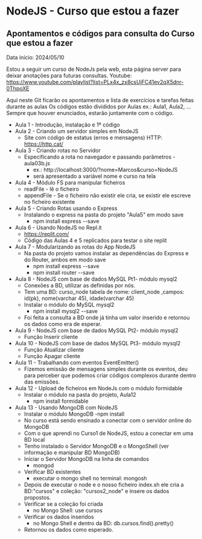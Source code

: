 # NodeJS - Curso que estou a fazer


## Apontamentos e códigos para consulta do Curso que estou a fazer
Data início: 2024/05/10

Estou a seguir um curso de NodeJs pela web, esta página server para deixar anotações para futuras consultas.
Youtube: https://www.youtube.com/playlist?list=PLx4x_zx8csUjFC41ev2qX5dnr-0ThpoXE

Aqui neste Git ficarão os apontamentos e lista de exercícios e tarefas feitas durante as aulas
Os códigos estão divididos por Aulas ex.: Aula1, Aula2, ...
Sempre que houver enunciados, estarão juntamente com o código.

- Aula 1 - Introdução, instalação e 1º código
- Aula 2 - Criando um servidor simples em NodeJS
    - Site com código de estatus (erros e mensagens) HTTP: https://http.cat/
- Aula 3 - Criando rotas no Servidor
    - Especificando a rota no navegador e passando parâmetros - aula03b.js
        - ex.: http://localhost:3000/?nome=Marcos&curso=NodeJS
        - será apresentado a variável nome e curso na tela
- Aula 4 - Módulo FS para manipular ficheiros
    - readFile - lê o ficheiro
    - appendFile - Se o ficheiro não existir ele cria, se existir ele escreve no ficheiro existente
- Aula 5 - Criando Rotas usando o Express
    - Instalando o express na pasta do projeto "Aula5" em modo save
        - npm install express --save
- Aula 6 - Usando NodeJS no Repl.it
    - https://replit.com/
    - Código das Aulas 4 e 5 replicados para testar o site replit
- Aula 7 - Modularizando as rotas do App NodeJS
    - Na pasta do projeto vamos instalar as dependências do Express e do Router, ambos em modo save
        - npm install express --save
        - npm install router --save
- Aula 8 - NodeJS com base de dados MySQL Pt1- módulo mysql2
    - Conexões a BD, utilizar as definidas por nós.
    - Tem uma BD: curso_node tabela de nome: client_node ,campos: id(pk), nome(varchar 45), idade(varchar 45)
    - Instalar o módulo do MySQL mysql2
        - npm install mysql2 --save
    - Foi feita a consulta a BD onde já tinha um valor inserido e retornou os dados como era de esperar.
- Aula 9 - NodeJS com base de dados MySQL Pt2- módulo mysql2
    - Função Inserir cliente
- Aula 10 - NodeJS com base de dados MySQL Pt3- módulo mysql2
    - Função Atualizar cliente
    - Função Apagar cliente
- Aula 11 - Trabalhando com eventos EventEmitter()
    - Fizemos emissão de mensagens simples durante os eventos, deu para perceber que podemos criar códigos complexos durante dentro das emissões.
- Aula 12 -  Upload de ficheiros em NodeJs com  o módulo formidable
    - Instalar o módulo na pasta do projeto, Aula12
        - npm install formidable
- Aula 13 - Usando MongoDB com NodeJS
    - Instalar o módulo MongoDB
        -npm install 
    - No curso está sendo ensinado a conectar com o servidor online do MongoDB
    - Com o que aprendi no Curso1 de NodeJS, estou a conectar em uma BD local
    - Tenho instalado o Servidor MongoDB e o MongoShell (ver informação e manipular BD MongoDB)
    - Iniciar o Servidor MongoDB na linha de comandos
        - mongod
    - Verificar BD existentes
        - executar o mongo shell no terminal: mongosh
    - Depois de executar o node e o nosso ficheiro index.sh ele cria a BD:"cursos" e coleção: "cursos2_node" e insere os dados propostos.
    - Verificar se a coleção foi criada
        - no Mongo Shell: use cursos
    - Verificar os dados inseridos
        - no Mongo Shell e dentro da BD: db.cursos.find().pretty()
    - Retornou os dados como esperado.

